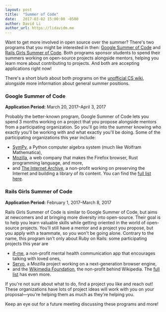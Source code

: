 ```yaml
---
layout: post
title:  "Summer of Code"
date:   2017-03-02 15:00:00 -0500
author: David Li
author_url: https://lidavidm.me
---
```


Want to get more involved in open source over the summer? There's two
programs that you might be interested in
then: [Google Summer of Code][gsoc]
and [Rails Girls Summer of Code][rgsoc]. Both programs sponsor
students to spend their summers working on open-source projects
alongside mentors, helping you learn more about contributing to
projects. And both are accepting applications right now!

There's a short blurb about both programs on
the [unofficial CS wiki][wiki-opportunities], alongside more
information about general summer positions.

### Google Summer of Code

**Application Period:** March 20, 2017–April 3, 2017

Probably the better-known program, Google Summer of Code lets you
spend 3 months working on a project that you propose alongside mentors
from a participating organization. So you'll go into the summer
knowing who exactly you'll be working with and what exactly you'll be
doing. Some of the participating organizations this year include:
  * [SymPy][gsoc-sympy], a Python computer algebra system (much like
    Wolfram Mathematica),
  * [Mozilla][gsoc-mozilla], a web company that makes the Firefox
    browser, Rust programming language, and more,
  * and [The Internet Archive][gsoc-archive], a non-profit working on
    preserving the Internet and building a library of its content.
You can find the [full list here](https://summerofcode.withgoogle.com/organizations/).

### Rails Girls Summer of Code

**Application Period:** February 1, 2017–March 8, 2017

Rails Girls Summer of Code is similar to Google Summer of Code, but
aims at newcomers and at bringing more diversity into
open-source. Their goal is to help you learn valuable skills while
getting oriented in the world of open-source projects. You'll still
have a mentor and a project you propose, but you apply with a
teammate, so you won't be going alone. Contrary to the name, this
program isn't only about Ruby on Rails: some participating projects
this year are
  * [if-me][rgsoc-if-me], a non-profit mental health communication app
    that encourages talking with loved ones,
  * [Servo][rgsoc-servo], a Mozilla project working on a
    next-generation browser engine,
  * and the [Wikimedia Foundation][rgsoc-wikimedia], the non-profit
    behind Wikipedia.
The [full list](https://teams.railsgirlssummerofcode.org/projects) has
even more.

If you're not sure about what to do, find a project you like and reach
out! These organizations have lots of project ideas will work with you
on your proposal—you're helping them as much as they're helping you.

Keep an eye out for a future meeting discussing these programs and more!

[gsoc]: https://summerofcode.withgoogle.com/
[rgsoc]: https://railsgirlssummerofcode.org

[wiki-opportunities]: http://cornellcswiki.gitlab.io/careers/opportunities.html#open-source

[gsoc-sympy]: https://summerofcode.withgoogle.com/organizations/6299627591565312/
[gsoc-mozilla]: https://summerofcode.withgoogle.com/organizations/6421332469219328/
[gsoc-archive]: https://summerofcode.withgoogle.com/organizations/5860120769593344/

[rgsoc-if-me]: https://teams.railsgirlssummerofcode.org/projects/135-if-me-mental-health-communication-app
[rgsoc-servo]: https://teams.railsgirlssummerofcode.org/projects/161-servo
[rgsoc-wikimedia]: https://teams.railsgirlssummerofcode.org/projects/157-wikimedia-foundation
